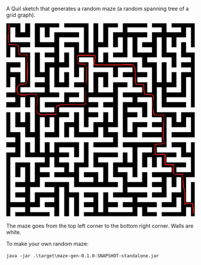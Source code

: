 A Quil sketch that generates a random maze (a random spanning tree of a grid graph).

![Maze Screenshot](maze-screenshot.png)

The maze goes from the top left corner to the bottom right corner. Walls are white.

To make your own random maze:

`java -jar .\target\maze-gen-0.1.0-SNAPSHOT-standalone.jar`
